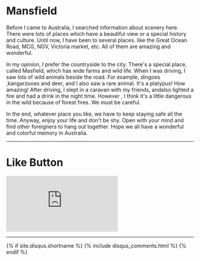 # Mansfield

Before I came to Australia, I searched information about scenery here. There were lots of places which have a beautiful view or a special history and culture. Until now, I have been to several places. like the Great Ocean Road, MCG, NGV, Victoria market, etc. All of them are amazing and wonderful.

In my opinion, I prefer the countryside to the city. There's a special place, called Masfield, which has wide farms and wild life. When I was driving, I saw lots of wild animals beside the road. For example, dingoes ,kangarzooes and deer, and I also saw a rare animal. It's a platypus! How amazing! After driving, I slept in a caravan with my friends, andalso lighted a fire and had a drink in the night time. However , I think it's a little dangerous in the wild because of forest fires. We must be careful. 

In the end, whatever place you like, we have to keep staying safe all the time. Anyway, enjoy your life and don't be shy. Open with your mind and find other foreigners to hang out together. Hope we all have a wonderful and colorful memory in Australia. 

* * *

# Like Button

<iframe class="lc-margin-top-64 lc-margin-bottom-32 lc-mobile" data-v-b66e9a5a="" frameborder="0" src="https://button.like.co/in/embed/s9443112/button"> </iframe>

* * *

{% if site.disqus.shortname %}
  {% include disqus_comments.html %}
{% endif %}